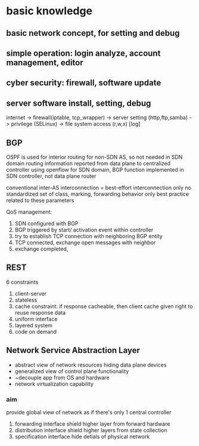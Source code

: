 # basic knowledge
## basic network concept, for setting and debug
## simple operation: login analyze, account management, editor
## cyber security: firewall, software update
## server software install, setting, debug

internet 
-> firewall(iptable, tcp_wrapper) -> server setting (http,ftp,samba)
-> privilege (SELinux) -> file system access (r,w,x)
[log]

## BGP

OSPF is used for interior routing for non-SDN AS, so not needed in SDN domain
routing information reported from data plane to centralized controller using openflow
for SDN domain, BGP function implemented in SDN controller, not data plane router

conventional inter-AS interconnection = best-effort interconnection only
  no standardized set of class, marking, forwarding behavior
  only best practice related to these parameters

QoS management:
1. SDN configured with BGP
2. BGP triggered by start/ activation event within controller
3. try to establish TCP connection with neighboring BGP entity
4. TCP connected, exchange open messages with neighbor
5. exchange completed,  

## REST
6 constraints
1. client-server
2. stateless
3. cache constraint:
    if response cacheable, then client cache given right to reuse response data
4. uniform interface
5. layered system
6. code on demand

## Network Service Abstraction Layer
- abstract view of network resources hiding data plane devices
- generalized view of control plane functionality
- ~decouple app from OS and hardware
- network virtualization capability
  
### aim
provide global view of network as if there's only 1 central controller
1. forwarding interface
   shield higher layer from forward hardware
2. distribution interface
   shield higher layers from state collection
3. specification interface
   hide detials of physical network



